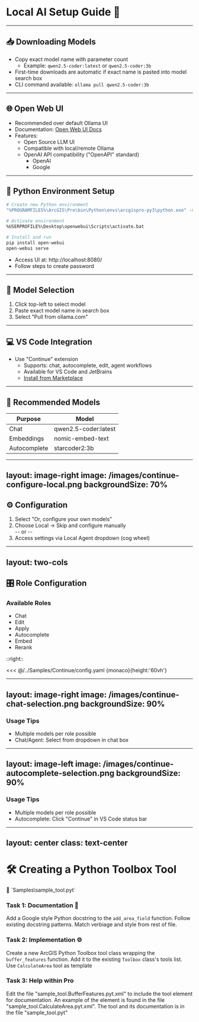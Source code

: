 # Local AI Setup Guide 🚀

---

## 📥 Downloading Models

- Copy exact model name with parameter count
  - Example: `qwen2.5-coder:latest` or `qwen2.5-coder:3b`
- First-time downloads are automatic if exact name is pasted into model search box
- CLI command available: `ollama pull qwen2.5-coder:3b`


---

## 🌐 Open Web UI

- Recommended over default Ollama UI
- Documentation: [Open Web UI Docs](https://docs.openwebui.com/)
- Features:
  - Open Source LLM UI
  - Compatible with local/remote Ollama
  - OpenAI API compatibility ("OpenAPI" standard)
    - OpenAI
    - Google


---

## 🐍 Python Environment Setup

```bash
# Create new Python environment
"%PROGRAMFILES%\ArcGIS\Pro\bin\Python\envs\arcgispro-py3\python.exe" -m venv %USERPROFILE%\Desktop\openwebui

# Activate environment
%USERPROFILE%\Desktop\openwebui\Scripts\activate.bat

# Install and run
pip install open-webui
open-webui serve
```

- Access UI at: http://localhost:8080/
- Follow steps to create password

---

## 🎯 Model Selection

1. Click top-left to select model
2. Paste exact model name in search box
3. Select "Pull from ollama.com"

---

## 💻 VS Code Integration

- Use "Continue" extension
  - Supports: chat, autocomplete, edit, agent workflows
  - Available for VS Code and JetBrains
  - [Install from Marketplace](https://marketplace.visualstudio.com/items?itemName=Continue.continue)

---

## 🤖 Recommended Models

| Purpose | Model |
|---------|-------|
| Chat | qwen2.5-coder:latest |
| Embeddings | nomic-embed-text |
| Autocomplete | starcoder2:3b |

---
layout: image-right
image: /images/continue-configure-local.png
backgroundSize: 70%
---

## ⚙️ Configuration

1. Select "Or, configure your own models"
2. Choose Local -> Skip and configure manually\
-- or --
3. Access settings via Local Agent dropdown (cog wheel)

---
layout: two-cols
---

## 🎛️ Role Configuration

### Available Roles
- Chat
- Edit
- Apply
- Autocomplete
- Embed
- Rerank

::right::

<<< @/../Samples/Continue/config.yaml  {monaco}{height:'60vh'}

---
layout: image-right
image: /images/continue-chat-selection.png
backgroundSize: 90%
---

### Usage Tips
- Multiple models per role possible
- Chat/Agent: Select from dropdown in chat box

---
layout: image-left
image: /images/continue-autocomplete-selection.png
backgroundSize: 90%
---

### Usage Tips
- Multiple models per role possible
- Autocomplete: Click "Continue" in VS Code status bar

---
layout: center
class: text-center
---

# 🛠️ Creating a Python Toolbox Tool

<div class="text-xl text-blue-500 font-mono mb-4">
  📁 `Samples\sample_tool.pyt`
</div>

<v-clicks>

### Task 1: Documentation 📝
Add a Google style Python docstring to the `add_area_field` function. Follow existing docstring patterns. Match verbiage and style from rest of file.

### Task 2: Implementation ⚙️
Create a new ArcGIS Python Toolbox tool class wrapping the `buffer_features` function. Add it to the existing `Toolbox` class's tools list. Use `CalculateArea` tool as template

### Task 3: Help within Pro
Edit the file "sample_tool.BufferFeatures.pyt.xml" to include the tool element for documentation. An example of the element is found in the file "sample_tool.CalculateArea.pyt.xml". The tool and its documentation is in the file "sample_tool.pyt"

</v-clicks>

